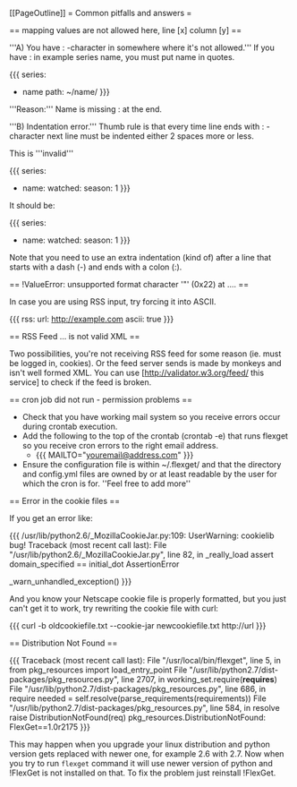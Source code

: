 [[PageOutline]]
= Common pitfalls and answers =

== mapping values are not allowed here, line [x] column [y] ==

'''A) You have : -character in somewhere where it's not allowed.''' If you have : in example series name, you must put name in quotes.

{{{
series:
  - name
      path: ~/name/
}}}

'''Reason:''' Name is missing : at the end.


'''B) Indentation error.''' Thumb rule is that every time line ends with : -character next line must be indented either 2 spaces more or less.

This is '''invalid'''

{{{
series:
  - name:
    watched:
      season: 1
}}}

It should be:

{{{
series:
  - name:
      watched:
        season: 1
}}}

Note that you need to use an extra indentation (kind of) after a line that starts with a dash (-) and ends with a colon (:).

== !ValueError: unsupported format character '"' (0x22) at .... ==

In case you are using RSS input, try forcing it into ASCII.

{{{
rss:
  url: http://example.com
  ascii: true
}}}

== RSS Feed ... is not valid XML ==

Two possibilities, you're not receiving RSS feed for some reason (ie. must be logged in, cookies). Or the feed server sends is made by monkeys and isn't well formed XML. You can use [http://validator.w3.org/feed/ this service] to check if the feed is broken.

== cron job did not run - permission problems ==

* Check that you have working mail system so you receive errors occur during crontab execution.
* Add the following to the top of the crontab (crontab -e) that runs flexget so you receive cron errors to the right email address.
  * {{{ MAILTO="youremail@address.com" }}}
* Ensure the configuration file is within ~/.flexget/ and that the directory and config.yml files are owned by or at least readable by the user for which the cron is for.
''Feel free to add more''

== Error in the cookie files ==

If you get an error like: 

{{{
/usr/lib/python2.6/_MozillaCookieJar.py:109: UserWarning: cookielib bug!
Traceback (most recent call last):
  File "/usr/lib/python2.6/_MozillaCookieJar.py", line 82, in _really_load
    assert domain_specified == initial_dot
AssertionError

  _warn_unhandled_exception()
}}}

And you know your Netscape cookie file is properly formatted, but you just can't get it to work, try rewriting the cookie file with curl:

{{{
curl -b oldcookiefile.txt --cookie-jar newcookiefile.txt http://url
}}}

== Distribution Not Found ==

{{{
Traceback (most recent call last):
  File "/usr/local/bin/flexget", line 5, in <module>
    from pkg_resources import load_entry_point
  File "/usr/lib/python2.7/dist-packages/pkg_resources.py", line 2707, in <module>
    working_set.require(__requires__)
  File "/usr/lib/python2.7/dist-packages/pkg_resources.py", line 686, in require
    needed = self.resolve(parse_requirements(requirements))
  File "/usr/lib/python2.7/dist-packages/pkg_resources.py", line 584, in resolve
    raise DistributionNotFound(req)
pkg_resources.DistributionNotFound: FlexGet==1.0r2175
}}}

This may happen when you upgrade your linux distribution and python version gets replaced with newer one, for example 2.6 with 2.7. Now when you try to run `flexget` command it will use newer version of python and !FlexGet is not installed on that. To fix the problem just reinstall !FlexGet.